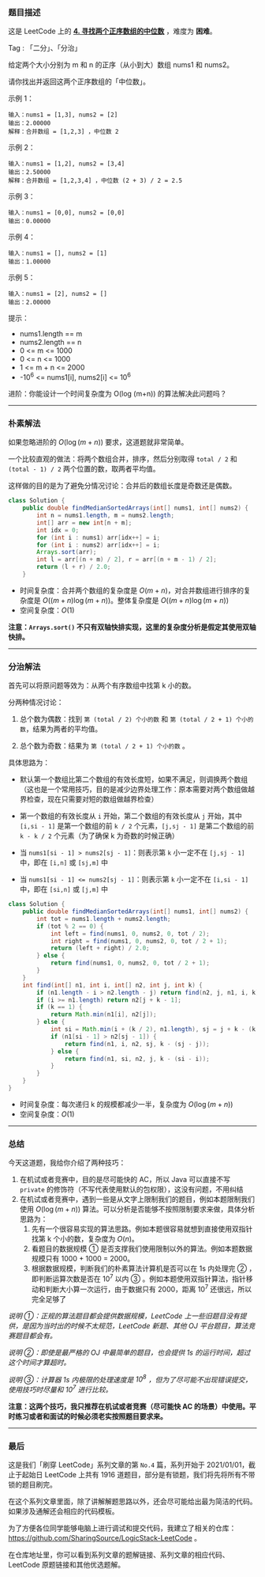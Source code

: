 ### 题目描述

这是 LeetCode 上的 **[4. 寻找两个正序数组的中位数](https://leetcode-cn.com/problems/median-of-two-sorted-arrays/solution/shua-chuan-lc-po-su-jie-fa-fen-zhi-jie-f-wtu2/)** ，难度为 **困难**。

Tag : 「二分」、「分治」



给定两个大小分别为 m 和 n 的正序（从小到大）数组 nums1 和 nums2。

请你找出并返回这两个正序数组的「中位数」。

示例 1：
```
输入：nums1 = [1,3], nums2 = [2]
输出：2.00000
解释：合并数组 = [1,2,3] ，中位数 2
```
示例 2：
```
输入：nums1 = [1,2], nums2 = [3,4]
输出：2.50000
解释：合并数组 = [1,2,3,4] ，中位数 (2 + 3) / 2 = 2.5
```
示例 3：
```
输入：nums1 = [0,0], nums2 = [0,0]
输出：0.00000
```
示例 4：
```
输入：nums1 = [], nums2 = [1]
输出：1.00000
```
示例 5：
```
输入：nums1 = [2], nums2 = []
输出：2.00000
```

提示：
* nums1.length == m
* nums2.length == n
* 0 <= m <= 1000
* 0 <= n <= 1000
* 1 <= m + n <= 2000
* -$10^6$ <= nums1[i], nums2[i] <= $10^6$


进阶：你能设计一个时间复杂度为 O(log (m+n)) 的算法解决此问题吗？

---

### 朴素解法

如果忽略进阶的 $O(\log{(m + n)})$ 要求，这道题就非常简单。

一个比较直观的做法：将两个数组合并，排序，然后分别取得 `total / 2` 和 `(total - 1) / 2` 两个位置的数，取两者平均值。

这样做的目的是为了避免分情况讨论：合并后的数组长度是奇数还是偶数。

```Java []
class Solution {
    public double findMedianSortedArrays(int[] nums1, int[] nums2) {
        int n = nums1.length, m = nums2.length;
        int[] arr = new int[n + m];
        int idx = 0;
        for (int i : nums1) arr[idx++] = i;
        for (int i : nums2) arr[idx++] = i;
        Arrays.sort(arr);
        int l = arr[(n + m) / 2], r = arr[(n + m - 1) / 2];
        return (l + r) / 2.0;
    }
```
* 时间复杂度：合并两个数组的复杂度是 $O(m + n)$，对合并数组进行排序的复杂度是 $O((m + n)\log{(m + n)})$。整体复杂度是 $O((m + n)\log{(m + n)})$
* 空间复杂度：$O(1)$

**注意：`Arrays.sort()` 不只有双轴快排实现，这里的复杂度分析是假定其使用双轴快排。**

---

### 分治解法

首先可以将原问题等效为：从两个有序数组中找第 k 小的数。

分两种情况讨论：

1. 总个数为偶数：找到 `第 (total / 2) 个小的数` 和 `第 (total / 2 + 1) 个小的数`，结果为两者的平均值。

2. 总个数为奇数：结果为 `第 (total / 2 + 1) 个小的数` 。

具体思路为：

* 默认第一个数组比第二个数组的有效长度短，如果不满足，则调换两个数组（这也是一个常用技巧，目的是减少边界处理工作：原本需要对两个数组做越界检查，现在只需要对短的数组做越界检查）

* 第一个数组的有效长度从 `i` 开始，第二个数组的有效长度从 `j` 开始，其中 `[i,si - 1]` 是第一个数组的前 `k / 2` 个元素，`[j,sj - 1]` 是第二个数组的前 `k - k / 2` 个元素（为了确保 k 为奇数的时候正确）

* 当 `nums1[si - 1] > nums2[sj - 1]`：则表示第 `k` 小一定不在 `[j,sj - 1]` 中，即在 `[i,n]` 或 `[sj,m]` 中

* 当 `nums1[si - 1] <= nums2[sj - 1]`：则表示第 `k` 小一定不在 `[i,si - 1]` 中，即在 `[si,n]` 或 `[j,m]` 中

```Java []
class Solution {
    public double findMedianSortedArrays(int[] nums1, int[] nums2) {
        int tot = nums1.length + nums2.length;
        if (tot % 2 == 0) {
            int left = find(nums1, 0, nums2, 0, tot / 2);
            int right = find(nums1, 0, nums2, 0, tot / 2 + 1);
            return (left + right) / 2.0;
        } else {
            return find(nums1, 0, nums2, 0, tot / 2 + 1);
        }
    }
    int find(int[] n1, int i, int[] n2, int j, int k) {
        if (n1.length - i > n2.length - j) return find(n2, j, n1, i, k);
        if (i >= n1.length) return n2[j + k - 1];
        if (k == 1) {
            return Math.min(n1[i], n2[j]);
        } else {
            int si = Math.min(i + (k / 2), n1.length), sj = j + k - (k / 2);
            if (n1[si - 1] > n2[sj - 1]) {
                return find(n1, i, n2, sj, k - (sj - j));
            } else {
                return find(n1, si, n2, j, k - (si - i));
            }
        }
    }
}
```
* 时间复杂度：每次递归 k 的规模都减少一半，复杂度为 $O(\log{(m + n)})$
* 空间复杂度：$O(1)$

---

### 总结

今天这道题，我给你介绍了两种技巧：

1. 在机试或者竞赛中，目的是尽可能快的 AC，所以 Java 可以直接不写 `private` 的修饰符（不写代表使用默认的包权限），这没有问题，不用纠结
2. 在机试或者竞赛中，遇到一些是从文字上限制我们的题目，例如本题限制我们使用 $O(\log{(m+n)})$ 算法。可以分析是否能够不按照限制要求来做，具体分析思路为：
   1. 先有一个很容易实现的算法思路。例如本题很容易就想到直接使用双指针找第 k 个小的数，复杂度为 $O(n)$。
   2. 看题目的数据规模 ① 是否支撑我们使用限制以外的算法。例如本题数据规模只有 1000 + 1000 = 2000。
   3. 根据数据规模，判断我们的朴素算法计算机是否可以在 1s 内处理完 ② ，即判断运算次数是否在 $10^7$ 以内 ③ 。例如本题使用双指针算法，指针移动和判断大小算一次运行，由于数据只有 2000，距离 $10^7$ 还很远，所以完全足够了



*说明 ①：正规的算法题目都会提供数据规模，LeetCode 上一些旧题目没有提供，是因为当时出的时候不太规范，LeetCode 新题、其他 OJ 平台题目，算法竞赛题目都会有。*

*说明 ②：即使是最严格的 OJ 中最简单的题目，也会提供 1s 的运行时间，超过这个时间才算超时。*

*说明 ③：计算器 1s 内极限的处理速度是 $10^8$ ，但为了尽可能不出现错误提交，使用技巧时尽量和 $10^7$ 进行比较。*



**注意：这两个技巧，我只推荐在机试或者竞赛（尽可能快 AC 的场景）中使用。平时练习或者和面试的时候必须老实按照题目要求来。**

---

### 最后

这是我们「刷穿 LeetCode」系列文章的第 `No.4` 篇，系列开始于 2021/01/01，截止于起始日 LeetCode 上共有 1916 道题目，部分是有锁题，我们将先将所有不带锁的题目刷完。

在这个系列文章里面，除了讲解解题思路以外，还会尽可能给出最为简洁的代码。如果涉及通解还会相应的代码模板。

为了方便各位同学能够电脑上进行调试和提交代码，我建立了相关的仓库：https://github.com/SharingSource/LogicStack-LeetCode 。

在仓库地址里，你可以看到系列文章的题解链接、系列文章的相应代码、LeetCode 原题链接和其他优选题解。

